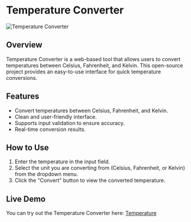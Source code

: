 # Temperature Converter

![Temperature Converter](demo.gif)

## Overview

Temperature Converter is a web-based tool that allows users to convert temperatures between Celsius, Fahrenheit, and Kelvin. This open-source project provides an easy-to-use interface for quick temperature conversions.

## Features

- Convert temperatures between Celsius, Fahrenheit, and Kelvin.
- Clean and user-friendly interface.
- Supports input validation to ensure accuracy.
- Real-time conversion results.

## How to Use

1. Enter the temperature in the input field.
2. Select the unit you are converting from (Celsius, Fahrenheit, or Kelvin) from the dropdown menu.
3. Click the "Convert" button to view the converted temperature.

## Live Demo

You can try out the Temperature Converter here: [Temperature](Temperature.html)

